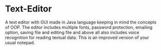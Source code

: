 # Text-Editor
A text editor with GUI made in Java language keeping in mind the concepts of OOP. The editor includes multiple fonts, password protection, emailing option, saving file and editing file and above all also includes voice recognition for reading textual data. This is an improved version of your usual notepad.
